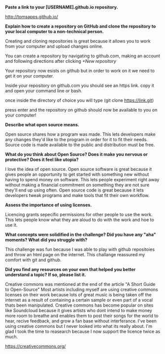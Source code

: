 **Paste a link to your [USERNAME].github.io repository.**

http://tomsapps.github.io/

**Explain how to create a repository on GitHub and clone the repository to your local computer to a non-technical person.**

Creating and cloning repositories is great because it allows you to work from your computer and upload changes online.

You can create a repository by navigating to github.com, making an account and following directions after clicking *+New repository*

Your repository now esists on github but in order to work on it we need to get it on your computer. 

Inside your repository on github.com you should see an https link. 
copy it and open your command line or bash.

once inside the directory of choice you will type (git clone https://link.git) 

press enter and the repository on github should now be available to you on your computer!

**Describe what open source means.**

Open source shares how a program was made. This lets developers make any changes they'd like to the program in order for it to fit their needs.
Source code is made available to the public and distribution must be free.

**What do you think about Open Source? Does it make you nervous or 
protective? Does it feel like utopia?**

I love the idea of open source. Open source software is great because it gives people an opportunity to get started with something new without having to spend money on software. This lets people experiment right away without making a financial commitment on something they are not sure they'll end up using often. 
Open source code is great because it lets developers tweak programs and make tools that fit their own workflow. 

**Assess the importance of using licenses.**

Licencing grants sepecific permissions for other people to use the work.
This lets people know what they are aloud to do with the work and hoe to use it.

**What concepts were solidified in the challenge? Did you have any "aha" moments? What did you struggle with?**

This challenge was fun because I was able to play with github repositoies and throw an html page on the internet. This challange reassured my comfort with git and github.

**Did you find any resources on your own that helped you better understand a topic? If so, please list it.**

Creative commons was mentioned at the end of the article "A Short Guide to Open-Source"
Most artists including myself are using creative commons licenses on their work because lots of great music is being taken off the internet as a result of containing a certain sample or even part of a vocal thats been manipulated. Creative commons has become popular on sites like Soundcloud because it gives artists who dont intend to make money more room to breathe and enables them to post their songs for the world to hear, recive feedback, and grow a fan base without interferance. 
I've been using creative commons but I never looked into what its really about. I'm glad I took the time to reasearch because I now support the licence twice as much. 

https://creativecommons.org/